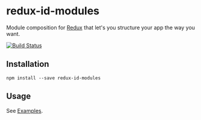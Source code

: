 # redux-id-modules
Module composition for [Redux](https://github.com/rackt/redux) that let's you structure your app the way you want.

[![Build Status](https://travis-ci.org/Industrial/redux-id-modules.svg?branch=master)](https://travis-ci.org/Industrial/redux-id-modules)

## Installation
```
npm install --save redux-id-modules
```

## Usage
See [Examples](https://github.com/Industrial/redux-id-modules/blob/master/examples).
